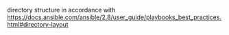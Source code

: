 directory structure in accordance with https://docs.ansible.com/ansible/2.8/user_guide/playbooks_best_practices.html#directory-layout



